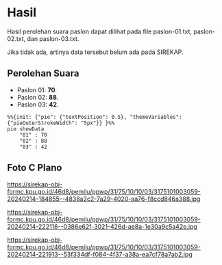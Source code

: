 # Hasil

Hasil perolehan suara paslon dapat dilihat pada file paslon-01.txt, paslon-02.txt, dan paslon-03.txt.

Jika tidak ada, artinya data tersebut belum ada pada SIREKAP.

## Perolehan Suara

 * Paslon 01: **70**.
 * Paslon 02: **88**.
 * Paslon 03: **42**.

```mermaid
%%{init: {"pie": {"textPosition": 0.5}, "themeVariables": {"pieOuterStrokeWidth": "5px"}} }%%
pie showData
    "01" : 70
    "02" : 88
    "03" : 42
```
## Foto C Plano

https://sirekap-obj-formc.kpu.go.id/46d8/pemilu/ppwp/31/75/10/10/03/3175101003059-20240214-184855--4838a2c2-7a29-4020-aa76-f8ccd846a388.jpg

https://sirekap-obj-formc.kpu.go.id/46d8/pemilu/ppwp/31/75/10/10/03/3175101003059-20240214-222116--0386e62f-3021-426d-ae8a-1e30a9c5a42e.jpg

https://sirekap-obj-formc.kpu.go.id/46d8/pemilu/ppwp/31/75/10/10/03/3175101003059-20240214-221913--53f334df-f084-4f37-a38a-ea7cf78a7ab2.jpg

